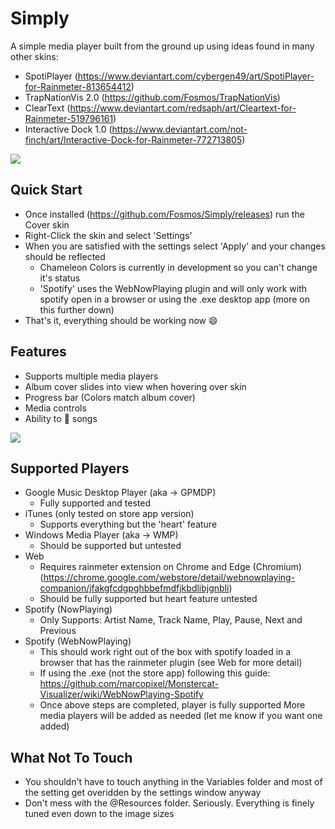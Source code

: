 # Simply
A simple media player built from the ground up using ideas found in many other skins:
  - SpotiPlayer (https://www.deviantart.com/cybergen49/art/SpotiPlayer-for-Rainmeter-813654412)
  - TrapNationVis 2.0 (https://github.com/Fosmos/TrapNationVis)
  - ClearText (https://www.deviantart.com/redsaph/art/Cleartext-for-Rainmeter-519796161)
  - Interactive Dock 1.0 (https://www.deviantart.com/not-finch/art/Interactive-Dock-for-Rainmeter-772713805)
 
![](https://i.ibb.co/HVRWSqL/player.png)

## Quick Start
* Once installed (https://github.com/Fosmos/Simply/releases) run the Cover skin
* Right-Click the skin and select 'Settings'
* When you are satisfied with the settings select 'Apply' and your changes should be reflected
  - Chameleon Colors is currently in development so you can't change it's status
  - 'Spotify' uses the WebNowPlaying plugin and will only work with spotify open in a browser or using the .exe desktop app (more on this further down)
* That's it, everything should be working now 😄
## Features
* Supports multiple media players
* Album cover slides into view when hovering over skin
* Progress bar (Colors match album cover)
* Media controls
* Ability to 💚 songs

![](https://i.ibb.co/yknzsGG/player-animated.gif)

## Supported Players
* Google Music Desktop Player (aka → GPMDP)
  - Fully supported and tested
* iTunes (only tested on store app version)
  - Supports everything but the 'heart' feature
* Windows Media Player (aka → WMP)
  - Should be supported but untested
* Web
  - Requires rainmeter extension on Chrome and Edge (Chromium) (https://chrome.google.com/webstore/detail/webnowplaying-companion/jfakgfcdgpghbbefmdfjkbdlibjgnbli)
  - Should be fully supported but heart feature untested
* Spotify (NowPlaying)
  - Only Supports: Artist Name, Track Name, Play, Pause, Next and Previous
* Spotify (WebNowPlaying)
  - This should work right out of the box with spotify loaded in a browser that has the rainmeter plugin (see Web for more detail)
  - If using the .exe (not the store app) following this guide: https://github.com/marcopixel/Monstercat-Visualizer/wiki/WebNowPlaying-Spotify
  - Once above steps are completed, player is fully supported
More media players will be added as needed (let me know if you want one added)
## What Not To Touch
* You shouldn't have to touch anything in the Variables folder and most of the setting get overidden by the settings window anyway
* Don't mess with the @Resources folder. Seriously. Everything is finely tuned even down to the image sizes
